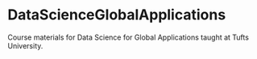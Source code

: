 # DataScienceGlobalApplications
Course materials for Data Science for Global Applications taught at Tufts University.
